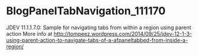 BlogPanelTabNavigation_111170
=============================

JDEV 11.1.1.7.0: Sample for navigating tabs from within a region using parent action 
More info at http://tompeez.wordpress.com/2014/09/25/jdev-12-1-3-using-parent-action-to-navigate-tabs-of-a-afpaneltabbed-from-inside-a-region/

